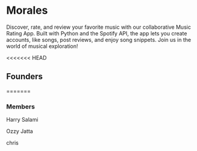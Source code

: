 # Morales
Discover, rate, and review your favorite music with our collaborative Music Rating App. Built with Python and the Spotify API, the app lets you create accounts, like songs, post reviews, and enjoy song snippets. Join us in the world of musical exploration!

<<<<<<< HEAD
## Founders

=======
### Members 
Harry Salami

Ozzy Jatta

chris